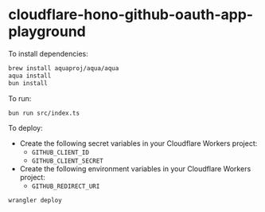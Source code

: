 # cloudflare-hono-github-oauth-app-playground

To install dependencies:

```bash
brew install aquaproj/aqua/aqua
aqua install
bun install
```

To run:

```bash
bun run src/index.ts
```

To deploy:

- Create the following secret variables in your Cloudflare Workers project:
  - `GITHUB_CLIENT_ID`
  - `GITHUB_CLIENT_SECRET`
- Create the following environment variables in your Cloudflare Workers project:
  - `GITHUB_REDIRECT_URI`

```bash
wrangler deploy
```
